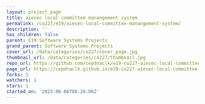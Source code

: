 ```yaml
---
layout: project_page
title: aiesec local committee manangement system
permalink: /co227/e19/aiesec-local-committee-manangement-system/
description: ''
has_children: false
parent: E19 Software Systems Projects
grand_parent: Software Systems Projects
cover_url: /data/categories/co227/cover_page.jpg
thumbnail_url: /data/categories/co227/thumbnail.jpg
repo_url: https://github.com/cepdnaclk/e19-co227-aiesec-local-committee-manangement-system
page_url: https://cepdnaclk.github.io/e19-co227-aiesec-local-committee-manangement-system
forks: 2
watchers: 1
stars: 1
started_on: '2023-06-06T06:26:06Z'
---
```


